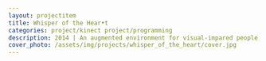 ```yaml
---
layout: projectitem
title: Whisper of the Hear•t
categories: project/kinect project/programming
description: 2014 | An augmented environment for visual-impared people to experience painting
cover_photo: /assets/img/projects/whisper_of_the_heart/cover.jpg
---
```

